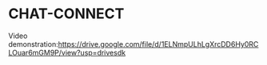 # CHAT-CONNECT
Video demonstration:https://drive.google.com/file/d/1ELNmpULhLgXrcDD6Hy0RCLOuar6mGM9P/view?usp=drivesdk
